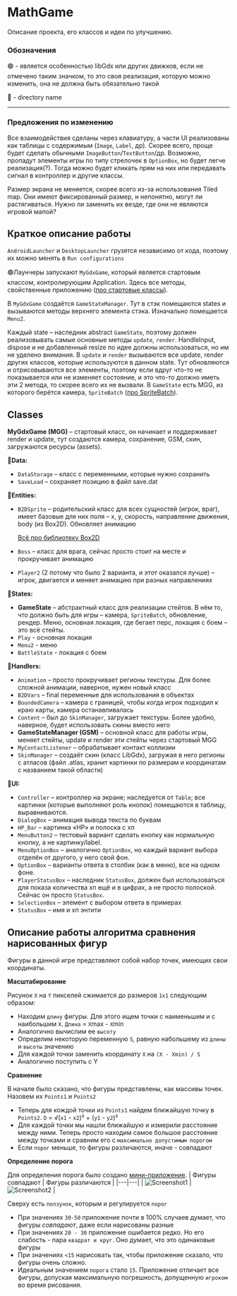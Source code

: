 # MathGame
Описание проекта, его классов и идеи по улучшению.
### Обозначения
🟢 - является особенностью libGdx или других движков, если не отмечено таким значком,
то это своя реализация, которую можно изменить, она не должна быть обязательно такой

📁 - directory name
___
### Предложения по изменению
Все взаимодействия сделаны через клавиатуру, а части UI реализованы как таблицы с содержимым (`Image`, `Label`, др). 
Скорее всего, проще будет сделать обычными `ImageButton`/`TextButton`/др. 
Возможно, пропадут элементы игры по типу стрелочек в `OptionBox`, но будет легче реализация(?).
Тогда можно будет кликать прям на них или передавать сигнал в контроллер и другие классы.

Размер экрана не меняется, скорее всего из-за использования Tiled map. Они имеют фиксированный размер, и непонятно, могут ли растягиваться. Нужно ли заменить их везде, где они не являются игровой мапой?

## Краткое описание работы
`AndroidLauncher` и `DesktopLauncher` грузятся независимо от кода, поэтому их можно менять в `Run configurations`
 
🟢Лаунчеры запускают `MyGdxGame`, который является стартовым классом, контролирующим Application. 
Здесь все методы, свойственные приложению ([про стартовые классы](https://libgdx.com/wiki/app/starter-classes-and-configuration)).

В `MyGdxGame` создаётся `GameStateManager`.
Тут в стэк помещаются states и вызываются методы верхнего элемента стэка. Изначально помещается `Menu2`.

Каждый state – наследник abstract `GameState`, поэтому должен реализовывать самые основные методы `update`, `render`. 
HandleInput, dispose и не добавленный resize по идее должны использоваться, но им не уделено внимания.
В `update` и `render` вызываются все update, render других классов, которые используются в данном state.
Тут обновляются и отрисовываются все элементы, поэтому если вдруг что-то не показывается или не изменяет состояние,
и это что-то должно иметь эти 2 метода, то скорее всего их не вызвали. В `GameState` есть MGG, 
из которого берётся камера, `SpriteBatch` ([про SpriteBatch](https://libgdx.com/wiki/graphics/2d/spritebatch-textureregions-and-sprites)).

## Classes
**MyGdxGame (MGG)** – стартовый класс, он начинает и поддерживает render и update, тут создаются камера, сохранение, GSM, скин, загружаются ресурсы (assets).

**📁Data:**

- `DataStorage` – класс с переменными, которые нужно сохранить
- `SaveLoad` – сохраняет позицию в файл save.dat

**📁Entities:**

- `B2DSprite` – родительский класс для всех сущностей (игрок, враг), имеет базовые для них поля – x, y, скорость, 
направление движения, body (из Box2D). Обновляет анимацию

	[Всё про библиотеку Box2D](https://libgdx.com/wiki/extensions/physics/box2d)

- `Boss` – класс для врага, сейчас просто стоит на месте и прокручивает анимацию
- `Player2` (2 потому что было 2 варианта, и этот оказался лучше) – игрок, двигается и меняет анимацию при разных направлениях
 
**📁States:**

- **GameState** – абстрактный класс для реализации стейтов. В нём то, что должно быть для игры – камера, `SpriteBatch`, 
обновление, рендер. Меню, основная локация, где бегает перс, локация с боем – это всё стейты.
- `Play` - основная локация
- `Menu2` - меню
- `BattleState` - локация с боем

**📁Handlers:**

- `Animation` – просто прокручивает регионы текстуры. Для более сложной анимации, наверное, нужен новый класс
- `B2DVars` – final переменные для использования в объектах
- `BoundedCamera` – камера с границей, чтобы когда игрок подходил к краю карты, камера останавливалась
- `Content` – был до `SkinManager`, загружает текстуры. Более удобно, наверное, будет использовать скины вместо него
- **GameStateManager (GSM)** – основной класс для работы игры, меняет стейты, update и render эти стейты через стартовый MGG
- `MyContactListener` – обрабатывает контакт коллизии
- `SkinManager` – создаёт скин (класс LibGdx), загружая в него регионы с атласов 
(файл .atlas, хранит картинки по размерам и координатам с названием такой области)

**📁UI:**

- `Controller` – контроллер на экране; наследуется от `Table`; все картинки (которые выполняют роль кнопок) помещаются в таблицу, выравниваются.
- `DialogBox` – анимация вывода текста по буквам
- `HP_Bar` – картинка «HP» и полоска с хп
- `MenuButton2` – тестовый вариант сделать кнопку как нормальную кнопку, а не картинку/label.
- `MenuOptionBox` – аналогично `OptionBox`, но каждый вариант выбора отделён от другого, у него свой фон.
- `OptionBox` – варианты ответа в столбик (как в меню), все на одном фоне.
- `PlayerStatusBox` – наследник `StatusBox`, должен был использоваться для показа количества хп ещё и в цифрах, а не просто полоской. Сейчас он просто `StatusBox`.
- `SelectionBox` – элемент с выбором ответа в примерах
- `StatusBox` – имя и хп энтити

## Описание работы алгоритма сравнения нарисованных фигур
Фигуры в данной игре представляют собой набор точек, имеющих свои координаты. 

**Масштабирование**

Рисунок `X` на 	`Y` пикселей сжимается до размеров `1х1` следующим образом:
- Находим `длину` фигуры. Для этого ищем точки с наименьшим и с наибольшим `X`. `Длина` = `Х`max - `Х`min
- Аналогично вычислим ее `высоту`
- Определим некоторую переменную `S`, равную набольшему из `длины` и `высоты` значению
- Для каждой точки заменить координату `X`  на `(X - Xmin) / S`
- Аналогично поступить с Y

**Сравнение**

В начале было сказано, что фигуры представлены, как массивы точек. Назовем их `Points1` и `Points2`
- Теперь для кождой точки из `Points1` найдем ближайшую точку в `Points2`. `D` = √(`x1` - `x2`)² + (`y1` - `y2`)²
- Для каждой точки мы нашли ближайшую и измерили расстояние между ними. Теперь просто находим самое большое расстояние между точками
  и сравним его с `максимально допустимым порогом`
- Если `порог` меньше, то фигуры различаются, иначе - совпадают

**Определение порога**

Для определения порога было создано [мини-приложение](https://github.com/mearlixxx/DrawApp).
| Фигуры совпадают  | Фигуры различаются   |
|---|---|
| ![Screenshot1](https://github.com/sssagawww/AndroidMathGame/assets/116021916/040b09d0-443f-4ea2-98a2-d6b1b960fc18)  |  ![Screenshot2](https://github.com/sssagawww/AndroidMathGame/assets/116021916/33f224c5-aaa5-4a12-86aa-fb395e1b08c8) |

Сверху есть `ползунок`, которым и регулируется `порог`
- При значениях `30-50` приложение почти в 100% случаев думает, что фигуры *совпадают*, даже если нарисованы разные
- При значениях `20 - 30` приложение ошибается редко. Но его слабость - пара `квадрат и круг`. Оно думает, что это одинаковые фигуры
- При значениях `<15` нарисовать так, чтобы приложение сказало, что фигуры очень сложно.
- Идеальным значением `порога` стало `15`. Приложение отличает все фигуры, допуская максимальную погрешность,
  допущенную `игроком` во время рисования.
  

